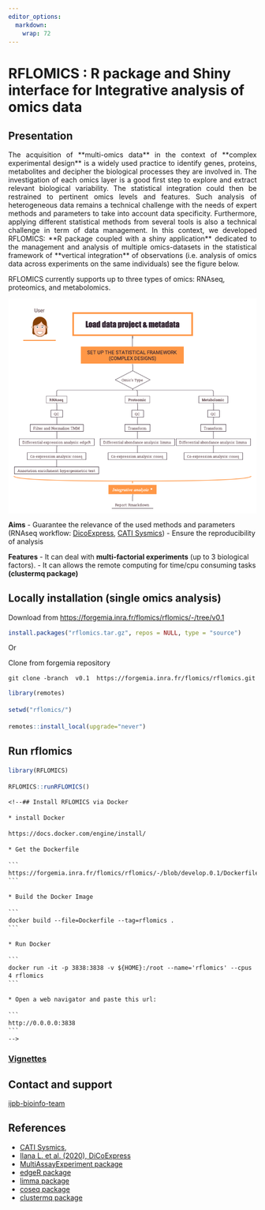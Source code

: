 ```yaml
---
editor_options: 
  markdown: 
    wrap: 72
---
```


# RFLOMICS : R package and Shiny interface for Integrative analysis of omics data

## Presentation

<p style="text-align: justify;">
The acquisition of **multi-omics data** in the context of **complex
experimental design** is a widely used practice to identify genes,
proteins, metabolites and decipher the biological processes they are
involved in. The investigation of each omics layer is a good first step
to explore and extract relevant biological variability. The statistical
integration could then be restrained to pertinent omics levels and
features. Such analysis of heterogeneous data remains a technical
challenge with the needs of expert methods and parameters to take into
account data specificity. Furthermore, applying different statistical
methods from several tools is also a technical challenge in term of data
management. In this context, we developed RFLOMICS: **R package coupled
with a shiny application** dedicated to the management and analysis of
multiple omics-datasets in the statistical framework of **vertical
integration** of observations (i.e. analysis of omics data across
experiments on the same individuals) see the figure below.
</p>

RFLOMICS currently supports up to three types of omics: RNAseq,
proteomics, and metabolomics.

<img src="man/figures/Rflomics_features.png" align="center" width="600"/>

**Aims** - Guarantee the relevance of the used methods and parameters
(RNAseq workflow:
[DicoExpress](https://plantmethods.biomedcentral.com/articles/10.1186/s13007-020-00611-7),
[CATI Sysmics](https://sysmics.cati.inrae.fr/)) - Ensure the
reproducibility of analysis

**Features** - It can deal with **multi-factorial experiments** (up to 3
biological factors). - It can allows the remote computing for time/cpu
consuming tasks **(clustermq package)**

## Locally installation (single omics analysis)

Download from <https://forgemia.inra.fr/flomics/rflomics/-/tree/v0.1>

``` r
install.packages("rflomics.tar.gz", repos = NULL, type = "source")
```

Or

Clone from forgemia repository

```         
git clone -branch  v0.1  https://forgemia.inra.fr/flomics/rflomics.git
```

``` r
library(remotes)

setwd("rflomics/")

remotes::install_local(upgrade="never")
```

## Run rflomics

``` r
library(RFLOMICS)

RFLOMICS::runRFLOMICS()
```

````{=html}
<!--## Install RFLOMICS via Docker

* install Docker

https://docs.docker.com/engine/install/

* Get the Dockerfile

```
https://forgemia.inra.fr/flomics/rflomics/-/blob/develop.0.1/Dockerfile
```

* Build the Docker Image

```
docker build --file=Dockerfile --tag=rflomics .
```

* Run Docker

```
docker run -it -p 3838:3838 -v ${HOME}:/root --name='rflomics' --cpus 4 rflomics
```

* Open a web navigator and paste this url:

```
http://0.0.0.0:3838
```
-->
````

### [Vignettes](https://flomics.pages.mia.inra.fr/rflomics/index.html)

## Contact and support

[ijpb-bioinfo-team](mailto:ijpb-bioinfo-team@inrae.fr)

## References

-   [CATI Sysmics](https://sysmics.cati.inrae.fr/),
-   [Ilana L. et al. (2020),
    DiCoExpress](http://eutils.ncbi.nlm.nih.gov/entrez/eutils/elink.fcgi?dbfrom=pubmed&id=32426025&retmode=ref&cmd=prlinks)
-   [MultiAssayExperiment
    package](https://bioconductor.org/packages/release/bioc/html/MultiAssayExperiment.html)
-   [edgeR
    package](https://bioconductor.org/packages/release/bioc/html/edgeR.html)
-   [limma
    package](https://bioconductor.org/packages/release/bioc/html/limma.html)
-   [coseq
    package](https://bioconductor.org/packages/release/bioc/html/coseq.html)
-   [clustermq
    package](https://cran.r-project.org/web/packages/clustermq/index.html)
